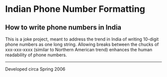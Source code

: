 # Indian Phone Number Formatting
## How to write phone numbers in India

This is a joke project, meant to address the trend in India of writing 10-digit phone numbers as one long string.
Allowing breaks between the chucks of xxx-xxx-xxxx (similar to Northern American trend) enhances the human readability of phone numbers.

---

Developed circa Spring 2006
